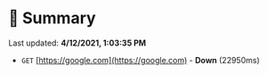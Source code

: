 # 📖 Summary
Last updated: **4/12/2021, 1:03:35 PM**

- `GET` [https://google.com](https://google.com) - **Down** (22950ms)
